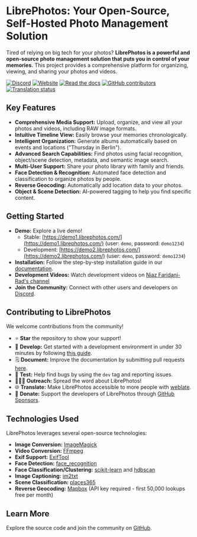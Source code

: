 # LibrePhotos: Your Open-Source, Self-Hosted Photo Management Solution

Tired of relying on big tech for your photos? **LibrePhotos is a powerful and open-source photo management solution that puts you in control of your memories.**  This project provides a comprehensive platform for organizing, viewing, and sharing your photos and videos.

[![Discord](https://img.shields.io/discord/784619049208250388?style=plastic)][discord] [![Website](https://img.shields.io/website?down_color=lightgrey&down_message=offline&style=plastic&up_color=blue&up_message=online&url=https%3A%2F%2Flibrephotos.com)](https://librephotos.com/)
[![Read the docs](https://img.shields.io/static/v1?label=Read&message=the%20docs&color=blue&style=plastic)](https://docs.librephotos.com/) [![GitHub contributors](https://img.shields.io/github/contributors/librephotos/librephotos?style=plastic)](https://github.com/LibrePhotos/librephotos/graphs/contributors)
<a href="https://hosted.weblate.org/engage/librephotos/">
<img src="https://hosted.weblate.org/widgets/librephotos/-/librephotos-frontend/svg-badge.svg" alt="Translation status" />
</a>

## Key Features

*   **Comprehensive Media Support:** Upload, organize, and view all your photos and videos, including RAW image formats.
*   **Intuitive Timeline View:** Easily browse your memories chronologically.
*   **Intelligent Organization:**  Generate albums automatically based on events and locations ("Thursday in Berlin").
*   **Advanced Search Capabilities:** Find photos using facial recognition, object/scene detection, metadata, and semantic image search.
*   **Multi-User Support:** Share your photo library with family and friends.
*   **Face Detection & Recognition:** Automated face detection and classification to organize photos by people.
*   **Reverse Geocoding:** Automatically add location data to your photos.
*   **Object & Scene Detection:** AI-powered tagging to help you find specific content.

## Getting Started

*   **Demo:**  Explore a live demo!
    *   Stable: [https://demo1.librephotos.com/](https://demo1.librephotos.com/) (user: `demo`, password: `demo1234`)
    *   Development: [https://demo2.librephotos.com/](https://demo2.librephotos.com/) (user: `demo`, password: `demo1234`)
*   **Installation:**  Follow the step-by-step installation guide in our [documentation](https://docs.librephotos.com/docs/installation/standard-install).
*   **Development Videos:** Watch development videos on [Niaz Faridani-Rad's channel](https://www.youtube.com/channel/UCZJ2pk2BPKxwbuCV9LWDR0w)
*   **Join the Community:** Connect with other users and developers on [Discord][discord].

## Contributing to LibrePhotos

We welcome contributions from the community!

*   ⭐ **Star** the repository to show your support!
*   🚀 **Develop:** Get started with a development environment in under 30 minutes by following [this guide](https://docs.librephotos.com/docs/development/dev-install).
*   🗒️ **Document:** Improve the documentation by submitting pull requests [here](https://github.com/LibrePhotos/librephotos.docs).
*   🧪 **Test:** Help find bugs by using the `dev` tag and reporting issues.
*   🧑‍🤝‍🧑 **Outreach:** Spread the word about LibrePhotos!
*   🌐 **Translate:** Make LibrePhotos accessible to more people with [weblate](https://hosted.weblate.org/engage/librephotos/).
*   💸 **Donate:** Support the developers of LibrePhotos through [GitHub Sponsors](https://github.com/sponsors/derneuere).

## Technologies Used

LibrePhotos leverages several open-source technologies:

*   **Image Conversion:** [ImageMagick](https://github.com/ImageMagick/ImageMagick)
*   **Video Conversion:** [FFmpeg](https://github.com/FFmpeg/FFmpeg)
*   **Exif Support:** [ExifTool](https://github.com/exiftool/exiftool)
*   **Face Detection:** [face\_recognition](https://github.com/ageitgey/face_recognition)
*   **Face Classification/Clustering:** [scikit-learn](https://scikit-learn.org/) and [hdbscan](https://github.com/scikit-learn-contrib/hdbscan)
*   **Image Captioning:** [im2txt](https://github.com/HughKu/Im2txt)
*   **Scene Classification:** [places365](http://places.csail.mit.edu/)
*   **Reverse Geocoding:** [Mapbox](https://www.mapbox.com/) (API key required - first 50,000 lookups free per month)

## Learn More

Explore the source code and join the community on [GitHub](https://github.com/LibrePhotos/librephotos).

[discord]: https://discord.gg/xwRvtSDGWb